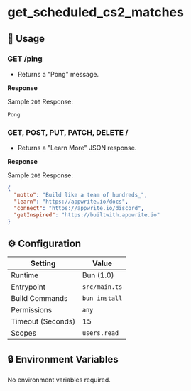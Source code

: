 # get_scheduled_cs2_matches

## 🧰 Usage

### GET /ping

- Returns a "Pong" message.

**Response**

Sample `200` Response:

```text
Pong
```

### GET, POST, PUT, PATCH, DELETE /

- Returns a "Learn More" JSON response.

**Response**

Sample `200` Response:

```json
{
  "motto": "Build like a team of hundreds_",
  "learn": "https://appwrite.io/docs",
  "connect": "https://appwrite.io/discord",
  "getInspired": "https://builtwith.appwrite.io"
}
```

## ⚙️ Configuration

| Setting           | Value         |
| ----------------- | ------------- |
| Runtime           | Bun (1.0)     |
| Entrypoint        | `src/main.ts` |
| Build Commands    | `bun install` |
| Permissions       | `any`         |
| Timeout (Seconds) | 15            |
| Scopes            | `users.read`  |

## 🔒 Environment Variables

No environment variables required.
